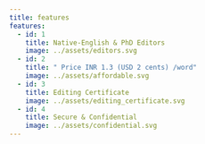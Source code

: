 ```yaml
---
title: features
features:
  - id: 1
    title: Native-English & PhD Editors
    image: ../assets/editors.svg
  - id: 2
    title: " Price INR 1.3 (USD 2 cents) /word"
    image: ../assets/affordable.svg
  - id: 3
    title: Editing Certificate
    image: ../assets/editing_certificate.svg
  - id: 4
    title: Secure & Confidential
    image: ../assets/confidential.svg
---
```

